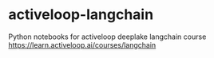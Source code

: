 # activeloop-langchain
Python notebooks for activeloop deeplake langchain course
https://learn.activeloop.ai/courses/langchain
